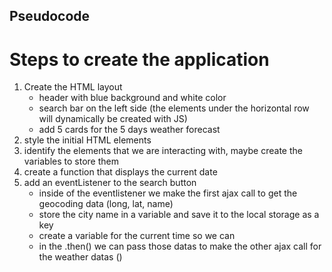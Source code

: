 ## Pseudocode

# Steps to create the application
1. Create the HTML layout
    - header with blue background and white color
    - search bar on the left side (the elements under the horizontal row will dynamically be created with JS)
    - add 5 cards for the 5 days weather forecast
2. style the initial HTML elements
3. identify the elements that we are interacting with, maybe create the variables to store them
4. create a function that displays the current date
5. add an eventListener to the search button
    - inside of the eventlistener we make the first ajax call to get the geocoding data (long, lat, name)
    - store the city name in a variable and save it to the local storage as a key
    - create a variable for the current time so we can 
    - in the .then() we can pass those datas to make the other ajax call for the weather datas ()